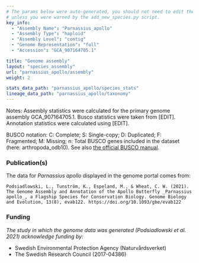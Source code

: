 ```yaml
---
# The params below were auto-generated, you should not need to edit them...
# unless you were warned by the add_new_species.py script.
key_info:
  - "Assembly Name": "Parnassius_apollo"
  - "Assembly Type": "haploid"
  - "Assembly Level": "contig"
  - "Genome Representation": "full"
  - "Accession": "GCA_907164705.1"

title: "Genome assembly"
layout: "species_assembly"
url: "parnassius_apollo/assembly"
weight: 2

stats_data_path: "parnassius_apollo/species_stats"
lineage_data_path: "parnassius_apollo/taxonomy"
---
```


Notes: Assembly statistics were calculated for the primary genome assembly GCA_907164705.1. Busco statistics were taken from [EDIT]. Annotation statistics were calculated using [EDIT].

BUSCO notation: C: Complete; S: Single-copy; D: Duplicated; F: Fragmented; M: Missing; n: Total BUSCO genes included in the dataset (here: arthropoda_odb10). See also [the official BUSCO manual](https://busco.ezlab.org/busco_userguide.html#interpreting-the-results).

### Publication(s)

The data for *Parnassius apollo* displayed in the genome portal comes from:

```{style=citation}
Podsiadlowski, L., Tunström, K., Espeland, M., & Wheat, C. W. (2021). The Genome Assembly and Annotation of the Apollo Butterfly _Parnassius apollo_, a Flagship Species for Conservation Biology. Genome Biology and Evolution, 13(8), evab122. https://doi.org/10.1093/gbe/evab122
```

### Funding

*The study in which the genome data was generated (Podsiadlowski et al. 2021) acknowledge funding by:*

- Swedish Environmental Protection Agency (Naturvårdsverket)
- The Swedish Research Council (2017-04386)
